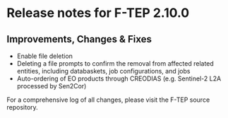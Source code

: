 # Release notes for F-TEP 2.10.0

## Improvements, Changes &amp; Fixes

* Enable file deletion
* Deleting a file prompts to confirm the removal from affected related
  entities, including databaskets, job configurations, and jobs
* Auto-ordering of EO products through CREODIAS (e.g. Sentinel-2 L2A processed
  by Sen2Cor)

For a comprehensive log of all changes, please visit the F-TEP source
repository.
